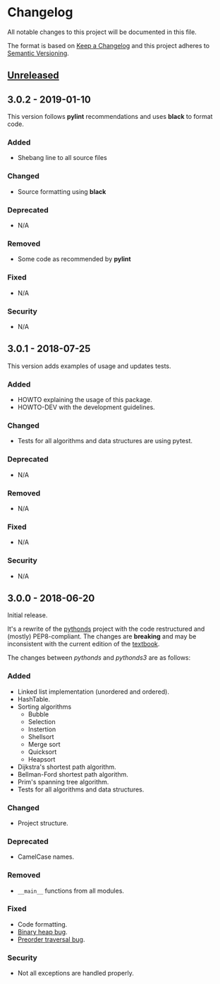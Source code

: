 # Changelog
All notable changes to this project will be documented in this file.

The format is based on [Keep a Changelog](http://keepachangelog.com/en/1.0.0/)
and this project adheres to [Semantic Versioning](http://semver.org/spec/v2.0.0.html).

## [Unreleased]

## 3.0.2 - 2019-01-10

This version follows **pylint** recommendations and uses **black** to format code.

### Added
- Shebang line to all source files

### Changed
- Source formatting using **black**

### Deprecated
- N/A

### Removed
- Some code as recommended by **pylint**

### Fixed
- N/A

### Security
- N/A

## 3.0.1 - 2018-07-25

This version adds examples of usage and updates tests.

### Added
- HOWTO explaining the usage of this package.
- HOWTO-DEV with the development guidelines.

### Changed
- Tests for all algorithms and data structures are using pytest.

### Deprecated
- N/A

### Removed
- N/A

### Fixed
- N/A

### Security
- N/A

## 3.0.0 - 2018-06-20

Initial release.

It's a rewrite of the [pythonds](https://pypi.org/project/pythonds/) project with the code restructured and (mostly) PEP8-compliant. The changes are **breaking** and may be inconsistent with the current edition of the [textbook](https://runestone.academy/runestone/static/pythonds/index.html).

The changes between *pythonds* and *pythonds3* are as follows:

### Added
- Linked list implementation (unordered and ordered).
- HashTable.
- Sorting algorithms
  - Bubble
  - Selection
  - Instertion
  - Shellsort
  - Merge sort
  - Quicksort
  - Heapsort
- Dijkstra's shortest path algorithm.
- Bellman-Ford shortest path algorithm.
- Prim's spanning tree algorithm.
- Tests for all algorithms and data structures.

### Changed
- Project structure.

### Deprecated
- CamelCase names.

### Removed
- `__main__` functions from all modules.

### Fixed
- Code formatting.
- [Binary heap bug](https://github.com/bnmnetp/pythonds/issues/5).
- [Preorder traversal bug](https://github.com/bnmnetp/pythonds/issues/10).

### Security
- Not all exceptions are handled properly.

[Unreleased]: https://github.com/yasinovskyy/pythonds3/compare/v3.0.2...HEAD
